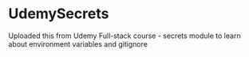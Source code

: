 # UdemySecrets


Uploaded this from Udemy Full-stack course - secrets module to learn about environment variables and gitignore